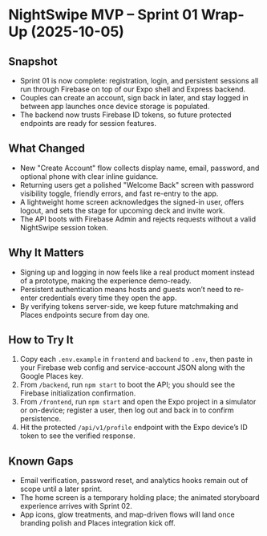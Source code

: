# NightSwipe MVP – Sprint 01 Wrap-Up (2025-10-05)

## Snapshot
- Sprint 01 is now complete: registration, login, and persistent sessions all run through Firebase on top of our Expo shell and Express backend.
- Couples can create an account, sign back in later, and stay logged in between app launches once device storage is populated.
- The backend now trusts Firebase ID tokens, so future protected endpoints are ready for session features.

## What Changed
- New "Create Account" flow collects display name, email, password, and optional phone with clear inline guidance.
- Returning users get a polished "Welcome Back" screen with password visibility toggle, friendly errors, and fast re-entry to the app.
- A lightweight home screen acknowledges the signed-in user, offers logout, and sets the stage for upcoming deck and invite work.
- The API boots with Firebase Admin and rejects requests without a valid NightSwipe session token.

## Why It Matters
- Signing up and logging in now feels like a real product moment instead of a prototype, making the experience demo-ready.
- Persistent authentication means hosts and guests won’t need to re-enter credentials every time they open the app.
- By verifying tokens server-side, we keep future matchmaking and Places endpoints secure from day one.

## How to Try It
1. Copy each `.env.example` in `frontend` and `backend` to `.env`, then paste in your Firebase web config and service-account JSON along with the Google Places key.
2. From `/backend`, run `npm start` to boot the API; you should see the Firebase initialization confirmation.
3. From `/frontend`, run `npm start` and open the Expo project in a simulator or on-device; register a user, then log out and back in to confirm persistence.
4. Hit the protected `/api/v1/profile` endpoint with the Expo device’s ID token to see the verified response.

## Known Gaps
- Email verification, password reset, and analytics hooks remain out of scope until a later sprint.
- The home screen is a temporary holding place; the animated storyboard experience arrives with Sprint 02.
- App icons, glow treatments, and map-driven flows will land once branding polish and Places integration kick off.
